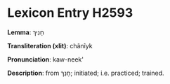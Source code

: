 # Lexicon Entry H2593

**Lemma**: חָנִיךְ

**Transliteration (xlit)**: chânîyk

**Pronunciation**: kaw-neek'

**Description**:
from חָנַךְ; initiated; i.e. practiced; trained.
